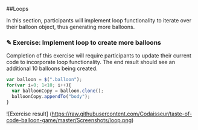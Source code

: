 ##Loops

In this section, participants will implement loop functionality to iterate over their
balloon object, thus generating more balloons.

### ✎ Exercise: Implement loop to create more balloons

Completion of this exercise will require participants to update their current
code to incorporate loop functionality. The end result should see an additional
10 balloons being created.

```javascript
var balloon = $(".balloon");
for(var i=0; 1<10; i++){
  var balloonCopy = balloon.clone();
  balloonCopy.appendTo("body");
}
```
![Exercise result]
(https://raw.githubusercontent.com/Codaisseur/taste-of-code-balloon-game/master/Screenshots/loop.png)
